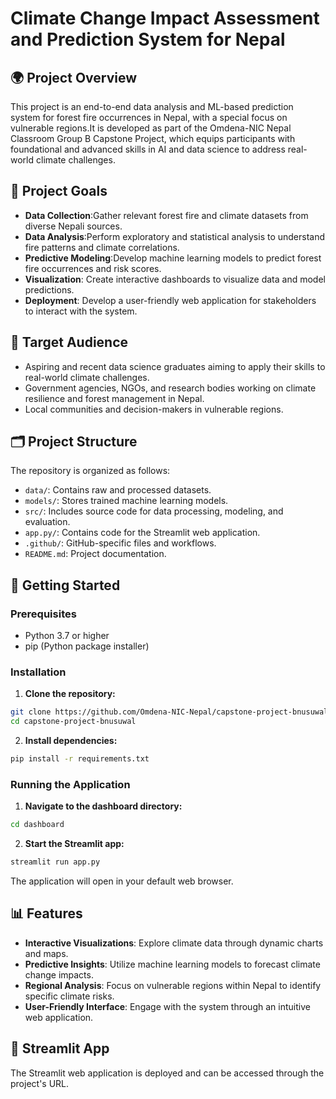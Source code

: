 # Climate Change Impact Assessment and Prediction System for Nepal

## 🌍 Project Overview

This project is an end-to-end data analysis and ML-based prediction system for forest fire occurrences in Nepal, with a special focus on vulnerable regions.It is developed as part of the Omdena-NIC Nepal Classroom Group B Capstone Project, which equips participants with foundational and advanced skills in AI and data science to address real-world climate challenges.

## 🎯 Project Goals

- **Data Collection**:Gather relevant forest fire and climate datasets from diverse Nepali sources.
- **Data Analysis**:Perform exploratory and statistical analysis to understand fire patterns and climate correlations.
- **Predictive Modeling**:Develop machine learning models to predict forest fire occurrences and risk scores.
- **Visualization**: Create interactive dashboards to visualize data and model predictions.
- **Deployment**: Develop a user-friendly web application for stakeholders to interact with the system.

## 👥 Target Audience

- Aspiring and recent data science graduates aiming to apply their skills to real-world climate challenges.
- Government agencies, NGOs, and research bodies working on climate resilience and forest management in Nepal.
- Local communities and decision-makers in vulnerable regions.

## 🗂️ Project Structure

The repository is organized as follows:

- `data/`: Contains raw and processed datasets.
- `models/`: Stores trained machine learning models.
- `src/`: Includes source code for data processing, modeling, and evaluation.
- `app.py/`: Contains code for the Streamlit web application.
- `.github/`: GitHub-specific files and workflows.
- `README.md`: Project documentation.

## 🚀 Getting Started

### Prerequisites

- Python 3.7 or higher
- pip (Python package installer)

### Installation

1. **Clone the repository:**

```bash
git clone https://github.com/Omdena-NIC-Nepal/capstone-project-bnusuwal.git
cd capstone-project-bnusuwal
```

2. **Install dependencies:**

```bash
pip install -r requirements.txt
```

### Running the Application

1. **Navigate to the dashboard directory:**

```bash
cd dashboard
```

2. **Start the Streamlit app:**

```bash
streamlit run app.py
```

The application will open in your default web browser.

## 📊 Features

- **Interactive Visualizations**: Explore climate data through dynamic charts and maps.
- **Predictive Insights**: Utilize machine learning models to forecast climate change impacts.
- **Regional Analysis**: Focus on vulnerable regions within Nepal to identify specific climate risks.
- **User-Friendly Interface**: Engage with the system through an intuitive web application.

## 🔗 Streamlit App

The Streamlit web application is deployed and can be accessed through the project's URL.
